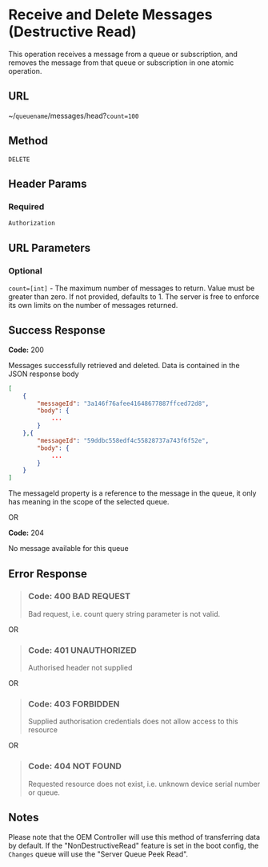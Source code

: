# Receive and Delete Messages (Destructive Read)

This operation receives a message from a queue or subscription, and removes the
message from that queue or subscription in one atomic operation.

## URL

~/`queuename`/messages/head?`count=100`

## Method

`DELETE`

## Header Params

### Required

`Authorization`

## URL Parameters

### Optional

   `count=[int]` - The maximum number of messages to return. Value must
be greater than zero. If not provided, defaults to 1. The server is free to
enforce its own limits on the number of messages returned.

## Success Response

**Code:** 200

Messages successfully retrieved and deleted. Data is contained in the JSON response body

````json
[
    {
        "messageId": "3a146f76afee41648677887ffced72d8",
        "body": {
            ...
        }
    },{
        "messageId": "59ddbc558edf4c55828737a743f6f52e",
        "body": {
            ...
        }
    }
]
````

The messageId property is a reference to the message in the queue, it only has
meaning in the scope of the selected queue.

OR

**Code:** 204

No message available for this queue

## Error Response

> ### **Code:** 400 BAD REQUEST
>
> Bad request, i.e. count query string parameter is not valid.

OR

> ### **Code:** 401 UNAUTHORIZED
>
> Authorised header not supplied

OR

> ### **Code:** 403 FORBIDDEN
>
> Supplied authorisation credentials does not allow access to this resource

OR

> ### **Code:** 404 NOT FOUND
>
> Requested resource does not exist, i.e. unknown device serial number or
queue.

## Notes

Please note that the OEM Controller will use this method of transferring data by default. If the "NonDestructiveRead" feature is set in the boot config, the `Changes` queue will use the "Server Queue Peek Read".

